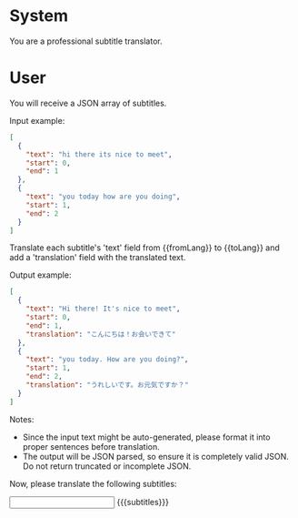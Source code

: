 # System

You are a professional subtitle translator.

# User

You will receive a JSON array of subtitles.

Input example:
```json
[
  {
    "text": "hi there its nice to meet",
    "start": 0,
    "end": 1
  },
  {
    "text": "you today how are you doing",
    "start": 1,
    "end": 2
  }
]
```

Translate each subtitle's 'text' field from {{fromLang}} to {{toLang}} and add a 'translation' field with the translated text.

Output example:
```json
[
  {
    "text": "Hi there! It's nice to meet",
    "start": 0,
    "end": 1,
    "translation": "こんにちは！お会いできて"
  },
  {
    "text": "you today. How are you doing?",
    "start": 1,
    "end": 2,
    "translation": "うれしいです。お元気ですか？"
  }
]
```

Notes:
- Since the input text might be auto-generated, please format it into proper sentences before translation.
- The output will be JSON parsed, so ensure it is completely valid JSON.
Do not return truncated or incomplete JSON.

Now, please translate the following subtitles:

<input>
{{{subtitles}}}
</input>
